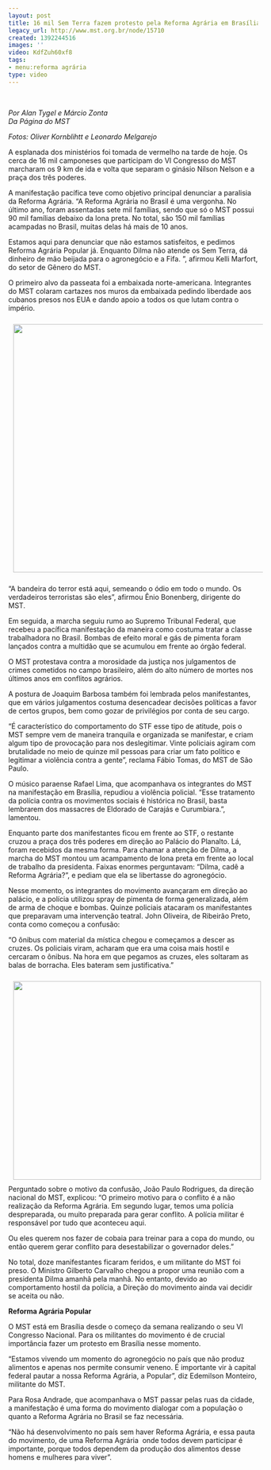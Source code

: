 ```yaml
---
layout: post
title: 16 mil Sem Terra fazem protesto pela Reforma Agrária em Brasília
legacy_url: http://www.mst.org.br/node/15710
created: 1392244516
images: ''
video: KdfZuh60xf8
tags:
- menu:reforma agrária
type: video
---
```

<p>&nbsp;</p><p style="text-align: center;"><object style="width: 600px; height: 500px;" data="http://www.youtube.com/v/KdfZuh60xf8&amp;feature" type="application/x-shockwave-flash" height="500" width="600"><param name="data" value="http://www.youtube.com/v/KdfZuh60xf8&amp;feature"><param name="src" value="http://www.youtube.com/v/KdfZuh60xf8&amp;feature"></object></p><p><em>Por Alan Tygel e Márcio Zonta<br></em><em>Da Página do MST</em></p><p><em>Fotos: Oliver Kornblihtt e Leonardo Melgarejo</em></p><p>A esplanada dos ministérios foi tomada de vermelho na tarde de hoje. Os cerca de 16 mil camponeses que participam do VI Congresso do MST marcharam os 9 km de ida e volta que separam o ginásio Nílson Nelson e a praça dos três poderes.&nbsp;</p><p>A manifestação pacífica teve como objetivo principal denunciar a paralisia da Reforma Agrária. “A Reforma Agrária no Brasil é uma vergonha. No último ano, foram assentadas sete mil famílias, sendo que só o MST possui 90 mil famílias debaixo da lona preta. No total, são 150 mil famílias acampadas no Brasil, muitas delas há mais de 10 anos.</p><p>Estamos aqui para denunciar que não estamos satisfeitos, e pedimos Reforma Agrária Popular já. Enquanto Dilma não atende os Sem Terra, dá dinheiro de mão beijada para o agronegócio e a Fifa. ”, afirmou Kelli Marfort, do setor de Gênero do MST.&nbsp;</p><p>O primeiro alvo da passeata foi a embaixada norte-americana. Integrantes do MST colaram cartazes nos muros da embaixada pedindo liberdade aos cubanos presos nos EUA e dando apoio a todos os que lutam contra o império.</p><p><img style="margin: 10px;" src="/sites/default/files/marcha1.jpg" alt="" height="500" width="600"></p><p>“A bandeira do terror está aqui, semeando o ódio em todo o mundo. Os verdadeiros terroristas são eles”, afirmou Ênio Bonenberg, dirigente do MST.</p><p>Em seguida, a marcha seguiu rumo ao Supremo Tribunal Federal, que recebeu a pacífica manifestação da maneira como costuma tratar a classe trabalhadora no Brasil. Bombas de efeito moral e gás de pimenta foram lançados contra a multidão que se acumulou em frente ao órgão federal.&nbsp;</p><p>O MST protestava contra a morosidade da justiça nos julgamentos de crimes cometidos no campo brasileiro, além do alto número de mortes nos últimos anos em conflitos agrários.</p><p>A postura de Joaquim Barbosa também foi lembrada pelos manifestantes, que em vários julgamentos costuma desencadear decisões políticas a favor de certos grupos, bem como gozar de privilégios por conta de seu cargo.&nbsp;</p><p>“É característico do comportamento do STF esse tipo de atitude, pois o MST sempre vem de maneira tranquila e organizada se manifestar, e criam algum tipo de provocação para nos deslegitimar. Vinte policiais agiram com brutalidade no meio de quinze mil pessoas para criar um fato político e legitimar a violência contra a gente”, reclama Fábio Tomas, do MST de São Paulo.</p><p>O músico paraense Rafael Lima, que acompanhava os integrantes do MST na manifestação em Brasília, repudiou a violência policial. “Esse tratamento da polícia contra os movimentos sociais é histórica no Brasil, basta lembrarem dos massacres de Eldorado de Carajás e Curumbiara.”, lamentou.</p><p>Enquanto parte dos manifestantes ficou em frente ao STF, o restante cruzou a praça dos três poderes em direção ao Palácio do Planalto. Lá, foram recebidos da mesma forma. Para chamar a atenção de Dilma, a marcha do MST montou um acampamento de lona preta em frente ao local de trabalho da presidenta. Faixas enormes perguntavam: “Dilma, cadê a Reforma Agrária?”, e pediam que ela se libertasse do agronegócio.</p><p>Nesse momento, os integrantes do movimento avançaram em direção ao palácio, e a polícia utilizou spray de pimenta de forma generalizada, além de arma de choque e bombas. Quinze policiais atacaram os manifestantes que preparavam uma intervenção teatral. John Oliveira, de Ribeirão Preto, conta como começou a confusão:&nbsp;</p><p>“O ônibus com material da mística chegou e começamos a descer as cruzes. Os policiais viram, acharam que era uma coisa mais hostil e cercaram o ônibus. Na hora em que pegamos as cruzes, eles soltaram as balas de borracha. Eles bateram sem justificativa.”</p><p><img style="float: left; margin: 10px;" src="/sites/default/files/douglas%20marcha.jpg" alt="" height="400" width="500"></p><p>Perguntado sobre o motivo da confusão, João Paulo Rodrigues, da direção nacional do MST, explicou: “O primeiro motivo para o conflito é a não realização da Reforma Agrária. Em segundo lugar, temos uma polícia despreparada, ou muito preparada para gerar conflito. A polícia militar é responsável por tudo que aconteceu aqui.</p><p>Ou eles querem nos fazer de cobaia para treinar para a copa do mundo, ou então querem gerar conflito para desestabilizar o governador deles.”</p><p>No total, doze manifestantes ficaram feridos, e um militante do MST foi preso. O Ministro Gilberto Carvalho chegou a propor uma reunião com a presidenta Dilma amanhã pela manhã. No entanto, devido ao comportamento hostil da polícia, a Direção do movimento ainda vai decidir se aceita ou não.</p><p><strong>Reforma Agrária Popular</strong></p><p>O MST está em Brasília desde o começo da semana realizando o seu VI Congresso Nacional. Para os militantes do movimento é de crucial importância fazer um protesto em Brasília nesse momento.</p><p>“Estamos vivendo um momento do agronegócio no país que não produz alimentos e apenas nos permite consumir veneno. É importante vir à capital federal pautar a nossa Reforma Agrária, a Popular”, diz Edemilson Monteiro, militante do MST.</p><p>Para Rosa Andrade, que acompanhava o MST passar pelas ruas da cidade, a manifestação é uma forma do movimento dialogar com a população o quanto a Reforma Agrária no Brasil se faz necessária.</p><p>“Não há desenvolvimento no país sem haver Reforma Agrária, e essa pauta do movimento, de uma Reforma Agrária &nbsp;onde todos devem participar é importante, porque todos dependem da produção dos alimentos desse homens e mulheres para viver”.</p>
